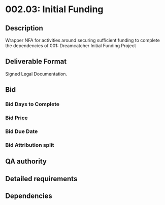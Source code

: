 # 002.03: Initial Funding

## Description

Wrapper NFA for activities around securing sufficient funding to complete the dependencies of 001: Dreamcatcher Initial Funding Project

## Deliverable Format

Signed Legal Documentation.

## Bid 

### Bid Days to Complete

### Bid Price

### Bid Due Date

### Bid Attribution split

## QA authority

## Detailed requirements

## Dependencies
